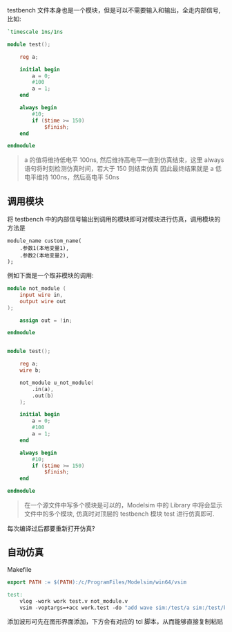 
testbench 文件本身也是一个模块，但是可以不需要输入和输出，全走内部信号, 比如:

```v
`timescale 1ns/1ns

module test();

    reg a;

    initial begin
        a = 0;
        #100
        a = 1;
    end

    always begin
        #10;
        if ($time >= 150)
            $finish;
    end

endmodule
```

> a 的值将维持低电平 100ns, 然后维持高电平一直到仿真结束，这里 always 语句将时刻检测仿真时间，若大于 150 则结束仿真
> 因此最终结果就是 a 低电平维持 100ns，然后高电平 50ns

## 调用模块

将 testbench 中的内部信号输出到调用的模块即可对模块进行仿真，调用模块的方法是 

```
module_name custom_name(
    .参数1(本地变量1),
    .参数2(本地变量2),
);
```

例如下面是一个取非模块的调用:

```v
module not_module (
    input wire in, 
    output wire out
);

    assign out = !in;

endmodule


module test();

    reg a;
    wire b;

    not_module u_not_module(
        .in(a),
        .out(b)
    );

    initial begin
        a = 0;
        #100
        a = 1;
    end

    always begin
        #10;
        if ($time >= 150)
            $finish;
    end

endmodule
```

> 在一个源文件中写多个模块是可以的，Modelsim 中的 Library 中将会显示文件中的多个模块, 仿真时对顶层的 testbench 模块 test 进行仿真即可.

每次编译过后都要重新打开仿真?

## 自动仿真

Makefile

```makefile
export PATH := $(PATH):/c/ProgramFiles/Modelsim/win64/vsim

test:
	vlog -work work test.v not_module.v
	vsim -voptargs=+acc work.test -do "add wave sim:/test/a sim:/test/b; run 10ms;"
```

添加波形可先在图形界面添加，下方会有对应的 tcl 脚本，从而能够直接复制粘贴

